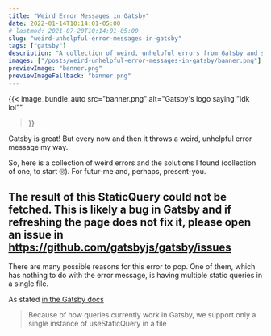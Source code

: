 ```yaml
---
title: "Weird Error Messages in Gatsby"
date: 2022-01-14T10:14:01-05:00
# lastmod: 2021-07-20T10:14:01-05:00
slug: "weird-unhelpful-error-messages-in-gatsby"
tags: ["gatsby"]
description: "A collection of weird, unhelpful errors from Gatsby and solutions to some of them."
images: ["/posts/weird-unhelpful-error-messages-in-gatsby/banner.png"]
previewImage: "banner.png"
previewImageFallback: "banner.png"
---
```


{{< image_bundle_auto
  src="banner.png"
  alt="Gatsby's logo saying \"idk lol\""
>}}

Gatsby is great! 
But every now and then it throws a weird, unhelpful error
message my way.

So, here is a collection of weird errors and the solutions I found (collection of one, to start 🙄).
For futur-me and, perhaps, present-you.

## The result of this StaticQuery could not be fetched. This is likely a bug in Gatsby and if refreshing the page does not fix it, please open an issue in https://github.com/gatsbyjs/gatsby/issues

There are many possible reasons for this error to pop.
One of them, which has nothing to do with the error message, is
having multiple static queries in a single file.

As stated [in the Gatsby docs](https://www.gatsbyjs.com/docs/how-to/querying-data/use-static-query/#known-limitations)

> Because of how queries currently work in Gatsby, we support only a single instance of useStaticQuery in a file

<!-- ## L'erreur weird de graphql si y manque une curly bracket -->
